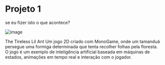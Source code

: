 # Projeto 1


se eu fizer isto o que acontece?


![image](https://github.com/user-attachments/assets/e8251d6c-7445-4063-97a2-f2c5a497afd6)

 
The Tireless Lil Ant
Um jogo 2D criado com MonoGame, onde um tamanduá persegue uma formiga determinada que tenta recolher folhas pela floresta. O jogo é um exemplo de inteligência artificial baseada em máquinas de estados, animações em tempo real e interação com o jogador.
